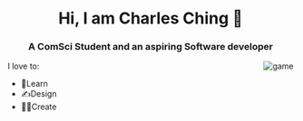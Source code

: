 <h1 align="center">Hi, I am Charles Ching 👋</h1>
<h3 align="center">A ComSci Student and an aspiring Software developer</h3>
<img src="https://i.gifer.com/74xC.gif" align="right" alt="game">
<p>I love to:</p>
<ul>
  <li>🧠Learn</li>
  <li>✍️Design</li>
  <li>👨‍💻Create</li>
</ul>

<!-- I'm Charles, a computer science student and a software developer. -->

<!--
**chaaals/chaaals** is a ✨ _special_ ✨ repository because its `README.md` (this file) appears on your GitHub profile.

Here are some ideas to get you started:

- 🔭 I’m currently working on ...
- 🌱 I’m currently learning ...
- 👯 I’m looking to collaborate on ...
- 🤔 I’m looking for help with ...
- 💬 Ask me about ...
- 📫 How to reach me: ...
- 😄 Pronouns: ...
- ⚡ Fun fact: ...
-->
